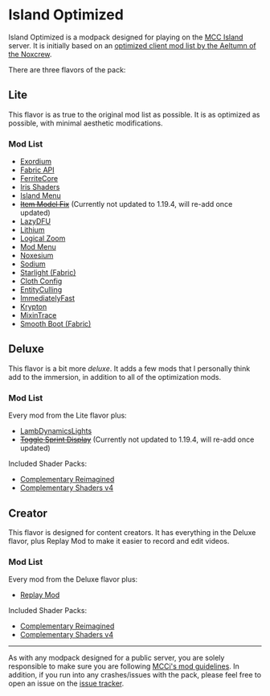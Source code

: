 # Island Optimized

Island Optimized is a modpack designed for playing on the [MCC Island](https://mccisland.net) server.
It is initially based on an [optimized client mod list by the Aeltumn of the Noxcrew](https://mccisland.net/threads/guide-optimized-client-for-playing-on-mcci.2943/).

There are three flavors of the pack:

## Lite

This flavor is as true to the original mod list as possible. It is as optimized as possible, with minimal aesthetic modifications.

### Mod List

- [Exordium](https://modrinth.com/mod/DynYZEae)
- [Fabric API](https://modrinth.com/mod/P7dR8mSH)
- [FerriteCore](https://modrinth.com/mod/uXXizFIs)
- [Iris Shaders](https://modrinth.com/mod/YL57xq9U)
- [Island Menu](https://modrinth.com/mod/T1u6xFhH)
- ~~[Item Model Fix](https://modrinth.com/mod/B3HO5V57)~~ (Currently not updated to 1.19.4, will re-add once updated)
- [LazyDFU](https://modrinth.com/mod/hvFnDODi)
- [Lithium](https://modrinth.com/mod/gvQqBUqZ)
- [Logical Zoom](https://modrinth.com/mod/8bOImuGU)
- [Mod Menu](https://modrinth.com/mod/mOgUt4GM)
- [Noxesium](https://modrinth.com/mod/Kw7Sm3Xf)
- [Sodium](https://modrinth.com/mod/AANobbMI)
- [Starlight (Fabric)](https://modrinth.com/mod/H8CaAYZC)
- [Cloth Config](https://modrinth.com/mod/9s6osm5g)
- [EntityCulling](https://modrinth.com/mod/NNAgCjsB)
- [ImmediatelyFast](https://modrinth.com/mod/5ZwdcRci)
- [Krypton](https://modrinth.com/mod/fQEb0iXm)
- [MixinTrace](https://modrinth.com/mod/sGmHWmeL)
- [Smooth Boot (Fabric)](https://modrinth.com/mod/FWumhS4T)

## Deluxe

This flavor is a bit more _deluxe_. It adds a few mods that I personally think add to the immersion, in addition to all of the optimization mods.

### Mod List

Every mod from the Lite flavor plus:
- [LambDynamicsLights](https://modrinth.com/mod/yBW8D80W)
- ~~[Toggle Sprint Display](https://modrinth.com/shVMaevq)~~ (Currently not updated to 1.19.4, will re-add once updated)

Included Shader Packs:
- [Complementary Reimagined](https://modrinth.com/shader/HVnmMxH1)
- [Complementary Shaders v4](https://modrinth.com/shader/R6NEzAwj)

## Creator

This flavor is designed for content creators. It has everything in the Deluxe flavor, plus Replay Mod to make it easier to record and edit videos.

### Mod List

Every mod from the Deluxe flavor plus:
- [Replay Mod](https://modrinth.com/mod/Nv2fQJo5)

Included Shader Packs:
- [Complementary Reimagined](https://modrinth.com/shader/HVnmMxH1)
- [Complementary Shaders v4](https://modrinth.com/shader/R6NEzAwj)

---

As with any modpack designed for a public server, you are solely responsible to make sure you are following [MCCi's mod guidelines](https://mccisland.net/help/mods/). In addition, if you run into any crashes/issues with the pack, please feel free to open an issue on the [issue tracker](https://github.com/mosadie/Island-Optimized/issues).